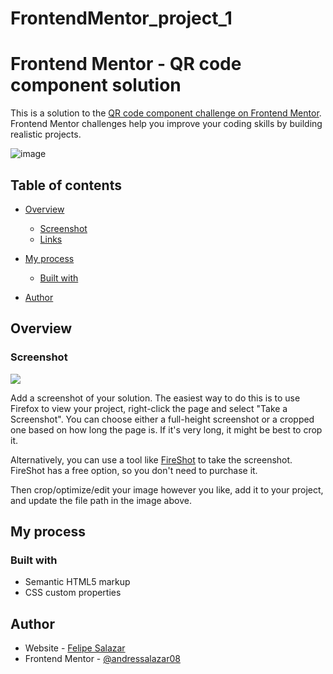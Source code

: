 # FrontendMentor_project_1

# Frontend Mentor - QR code component solution

This is a solution to the [QR code component challenge on Frontend Mentor](https://www.frontendmentor.io/challenges/qr-code-component-iux_sIO_H). Frontend Mentor challenges help you improve your coding skills by building realistic projects. 


![image](https://user-images.githubusercontent.com/56358504/210280860-00f5b811-68d8-4e97-b8b2-472f983e1b14.png)


## Table of contents

- [Overview](#overview)
  - [Screenshot](#screenshot)
  - [Links](#links)
- [My process](#my-process)
  - [Built with](#built-with)

- [Author](#author)


## Overview

### Screenshot

![](./screenshot.jpg)

Add a screenshot of your solution. The easiest way to do this is to use Firefox to view your project, right-click the page and select "Take a Screenshot". You can choose either a full-height screenshot or a cropped one based on how long the page is. If it's very long, it might be best to crop it.

Alternatively, you can use a tool like [FireShot](https://getfireshot.com/) to take the screenshot. FireShot has a free option, so you don't need to purchase it. 

Then crop/optimize/edit your image however you like, add it to your project, and update the file path in the image above.





## My process

### Built with

- Semantic HTML5 markup
- CSS custom properties




## Author

- Website - [Felipe Salazar](https://www.felipesalazar.dev)
- Frontend Mentor - [@andressalazar08](https://www.frontendmentor.io/profile/andressalazar08)



